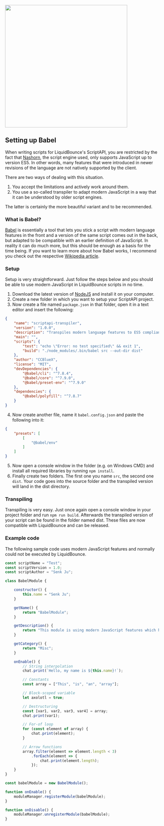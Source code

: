 <a href="https://babeljs.io/"><img src="$images$/babel.png" width="400" height="auto"></a>
## Setting up Babel
When writing scripts for LiquidBounce's ScriptAPI, you are restricted by the fact that [Nashorn](https://docs.oracle.com/javase/9/nashorn/nashorn-java-api.htm#JSNUG112), the script engine used, only supports JavaScript up to version ES5. In other words, many features that were introduced in newer revisions of the language are not natively supported by the client.

There are two ways of dealing with this situation. 
1. You accept the limitations and actively work around them.
2. You use a so-called transpiler to adapt modern JavaScript in a way that it can be understood by older script engines.

The latter is certainly the more beautiful variant and to be recommended.

### What is Babel?
[Babel](https://babeljs.io/) is essentially a tool that lets you stick a script with modern language features in the front and a version of the same script comes out in the back, but adapted to be compatible with an earlier definition of JavaScript. In reality it can do much more, but this should be enough as a basis for the time being. If you want to learn more about how Babel works, I recommend you check out the respective [Wikipedia article](https://en.wikipedia.org/wiki/Babel_(transcompiler)).

### Setup
Setup is very straightforward. Just follow the steps below and you should be able to use modern JavaScript in LiquidBounce scripts in no time.
1. Download the latest version of [NodeJS](https://nodejs.org/en/) and install it on your computer.
2. Create a new folder in which you want to setup your ScriptAPI project.
3. Now create a file named `package.json` in that folder, open it in a text editor and insert the following:
```json
{
    "name": "scriptapi-transpiler",
    "version": "1.0.0",
    "description": "Transpiles modern language features to ES5 compliant JavaScript.",
    "main": "",
    "scripts": {
        "test": "echo \"Error: no test specified\" && exit 1",
        "build": "./node_modules/.bin/babel src --out-dir dist"
    },
    "author": "CCBlueX",
    "license": "MIT",
    "devDependencies": {
        "@babel/cli": "^7.8.4",
        "@babel/core": "^7.9.0",
        "@babel/preset-env": "^7.9.0"
    },
    "dependencies": {
        "@babel/polyfill": "^7.8.7"
    }
}
```
4. Now create another file, name it `babel.config.json` and paste the following into it:
```json
{
    "presets": [
        [
            "@babel/env"
        ]
    ]
}
```
5. Now open a console window in the folder (e.g. on Windows CMD) and install all required libraries by running `npm install`.
6. Finally create two folders. The first one you name `src`, the second one `dist`. Your code goes into the source folder and the transpiled version will land in the dist directory.

### Transpiling
Transpiling is very easy. Just once again open a console window in your project folder and run `npm run build`. Afterwards the transpiled version of your script can be found in the folder named dist. These files are now compatible with LiquidBounce and can be released.

### Example code
The following sample code uses modern JavaScript features and normally could not be executed by LiquidBounce. 
```js
const scriptName = "Test";
const scriptVersion = 1.0;
const scriptAuthor = "Senk Ju";

class BabelModule {

    constructor() {
        this.name = "Senk Ju";
    }

    getName() {
        return "BabelModule";
    }

    getDescription() {
        return "This module is using modern JavaScript features which have been transpiled to ES5 compliant code.";
    }

    getCategory() {
        return "Misc";
    }

    onEnable() {
        // String interpolation
        chat.print(`Hello, my name is ${this.name}!`);

        // Constants
        const array = ["This", "is", "an", "array"];

        // Block-scoped variable
        let axolotl = true;

        // Destructuring
        const [var1, var2, var3, var4] = array;
        chat.print(var1);

        // For-of loop
        for (const element of array) {
            chat.print(element);
        }

        // Arrow functions
        array.filter(element => element.length < 3)
            .forEach(element => {
                chat.print(element.length);
            });
    }
}

const babelModule = new BabelModule();

function onEnable() {
    moduleManager.registerModule(babelModule);
}

function onDisable() {
    moduleManager.unregisterModule(babelModule);
}
```